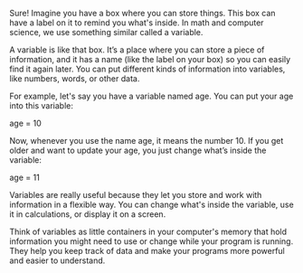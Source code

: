 Sure! Imagine you have a box where you can store things. This box can have a label on it to remind you what's inside. In math and computer science, we use something similar called a variable.

A variable is like that box. It’s a place where you can store a piece of information, and it has a name (like the label on your box) so you can easily find it again later. You can put different kinds of information into variables, like numbers, words, or other data.

For example, let's say you have a variable named age. You can put your age into this variable:

age = 10

Now, whenever you use the name age, it means the number 10. If you get older and want to update your age, you just change what’s inside the variable:

age = 11

Variables are really useful because they let you store and work with information in a flexible way. You can change what's inside the variable, use it in calculations, or display it on a screen.

Think of variables as little containers in your computer's memory that hold information you might need to use or change while your program is running. They help you keep track of data and make your programs more powerful and easier to understand.